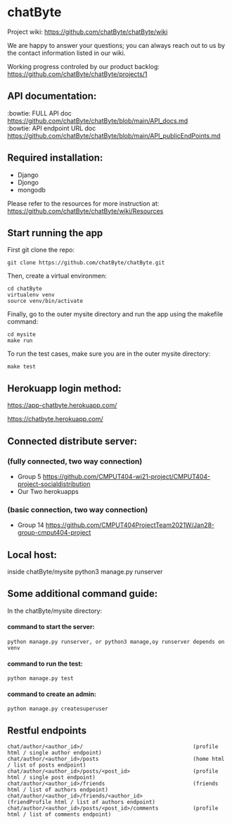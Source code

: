 # chatByte
Project wiki: https://github.com/chatByte/chatByte/wiki 

We are happy to answer your questions; you can always reach out to us by the contact information listed in our wiki.

Working progress controled by our product backlog: https://github.com/chatByte/chatByte/projects/1


## API documentation:
:bowtie: FULL API doc <br />
https://github.com/chatByte/chatByte/blob/main/API_docs.md <br />
:bowtie: API endpoint URL doc <br />
https://github.com/chatByte/chatByte/blob/main/API_publicEndPoints.md<br />
## Required installation:
- Django
- Djongo
- mongodb

Please refer to the resources for more instruction at: https://github.com/chatByte/chatByte/wiki/Resources

## Start running the app
First git clone the repo:

    git clone https://github.com/chatByte/chatByte.git
Then, create a virtual environmen:

    cd chatByte
    virtualenv venv
    source venv/bin/activate

Finally, go to the outer mysite directory and run the app using the makefile command:

    cd mysite
    make run

To run the test cases, make sure you are in the outer mysite directory:

    make test

## Herokuapp login method:
https://app-chatbyte.herokuapp.com/

https://chatbyte.herokuapp.com/

## Connected distribute server:
### (fully connected, two way connection)
* Group 5 
https://github.com/CMPUT404-wi21-project/CMPUT404-project-socialdistribution
* Our Two herokuapps
### (basic connection, two way connection)
* Group 14 
https://github.com/CMPUT404ProjectTeam2021W/Jan28-group-cmput404-project



## Local host:
inside chatByte/mysite
python3 manage.py runserver

## Some additional command guide:
In the chatByte/mysite directory:

#### command to start the server:

    python manage.py runserver, or python3 manage,oy runserver depends on venv

#### command to run the test:

    python manage.py test

#### command to create an admin:

    python manage.py createsuperuser
    
## Restful endpoints

    chat/author/<author_id>/                                   (profile html / single author endpoint)
    chat/author/<author_id>/posts                              (home html / list of posts endpoint)
    chat/author/<author_id>/posts/<post_id>                    (profile html / single post endpoint)
    chat/author/<author_id>/friends                            (friends html / list of authors endpoint)
    chat/author/<author_id>/friends/<author_id>                (friendProfile html / list of authors endpoint)
    chat/author/<author_id>/posts/<post_id>/comments           (profile html / list of comments endpoint)
